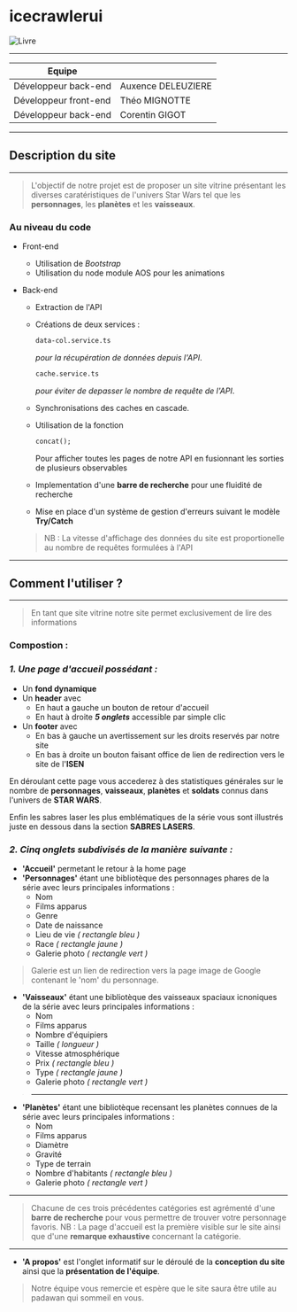 # icecrawlerui


![Livre](https://www.openapis.org/wp-content/uploads/sites/3/2021/12/readme-blue.png "Livre")
* * *

|        Equipe        |                    |
| ---------------------| -------------------|
| Développeur back-end | Auxence DELEUZIERE |
| Développeur front-end| Théo MIGNOTTE      |
| Développeur back-end | Corentin GIGOT     |

* * *


## Description du site
***

>L'objectif de notre projet est de proposer un site vitrine présentant les diverses caratéristiques de l'univers Star Wars tel que les **personnages**, les **planètes** et les **vaisseaux**.

### Au niveau du code

* Front-end
  * Utilisation de *Bootstrap*
  * Utilisation du node module AOS pour les animations
* Back-end
  * Extraction de l'API
  * Créations de deux services :
     ```html <Data>
    data-col.service.ts
    ```
    *pour la récupération de données depuis l'API*.
    ```html <Cache>
    cache.service.ts
    ```
     *pour éviter de depasser le nombre de requête de l'API*.

  * Synchronisations des caches en cascade.
  * Utilisation de la fonction
    ```html <Concat>
    concat();
    ```
    Pour afficher toutes les pages de notre API en fusionnant les sorties de plusieurs observables
  * Implementation d'une **barre de recherche** pour une fluidité de recherche
  * Mise en place d'un système de gestion d'erreurs suivant le modèle **Try/Catch**

  > NB : La vitesse d'affichage des données du site est proportionelle au nombre de requêtes formulées à l'API
* * *
## Comment l'utiliser ?
* * *

> En tant que site vitrine notre site permet exclusivement de lire des informations 

### Compostion :
### ***1. Une page d'accueil possédant :***
  * Un **fond dynamique**
  * Un **header** avec 
    * En haut a gauche un bouton de retour d'accueil
    * En haut à droite ***5 onglets*** accessible par simple clic
  * Un **footer** avec
    * En bas à gauche un avertissement sur les droits reservés par notre site
    * En bas à droite un bouton faisant office de lien de redirection vers le site de l'**ISEN**

  En déroulant cette page vous accederez à des statistiques générales sur le nombre de **personnages**, **vaisseaux**, **planètes** et **soldats** connus dans l'univers de **STAR WARS**.

  Enfin les sabres laser les plus emblématiques de la série vous sont illustrés juste en dessous  dans la section **SABRES LASERS**.

  ### ***2. Cinq onglets subdivisés de la manière suivante :***

  * **'Accueil'** permetant le retour à la home page
  * **'Personnages'** étant une bibliotèque des personnages phares de la série avec leurs principales informations :
    * Nom
    * Films apparus
    * Genre
    * Date de naissance
    * Lieu de vie *( rectangle bleu )*
    * Race *( rectangle jaune )*
    * Galerie photo *( rectangle vert )*

> Galerie est un lien de redirection vers la page image de Google contenant le 'nom' du personnage.

* **'Vaisseaux'** étant une bibliotèque des vaisseaux spaciaux icnoniques de la série avec leurs principales informations :
    * Nom
    * Films apparus
    * Nombre d'équipiers
    * Taille *( longueur )*
    * Vitesse atmosphérique
    * Prix *( rectangle bleu )*
    * Type *( rectangle jaune )*
    * Galerie photo *( rectangle vert )*
> * * *
* **'Planètes'** étant une bibliotèque recensant les planètes connues de la série avec leurs principales informations :
    * Nom
    * Films apparus
    * Diamètre
    * Gravité 
    * Type de terrain
    * Nombre d'habitants *( rectangle bleu )*
    * Galerie photo *( rectangle vert )*



* * *

> Chacune de ces trois précédentes catégories est agrémenté d'une **barre de recherche**  pour vous permettre de trouver votre personnage favoris.
> NB : La page d'accueil est la première visible sur le site ainsi que d'une **remarque exhaustive** concernant la catégorie.
* * *

* **'A propos'** est l'onglet informatif sur le déroulé de la **conception du site** ainsi que la **présentation de l'équipe**.

> Notre équipe vous remercie et espère que le site saura être utile au padawan qui sommeil en vous.

